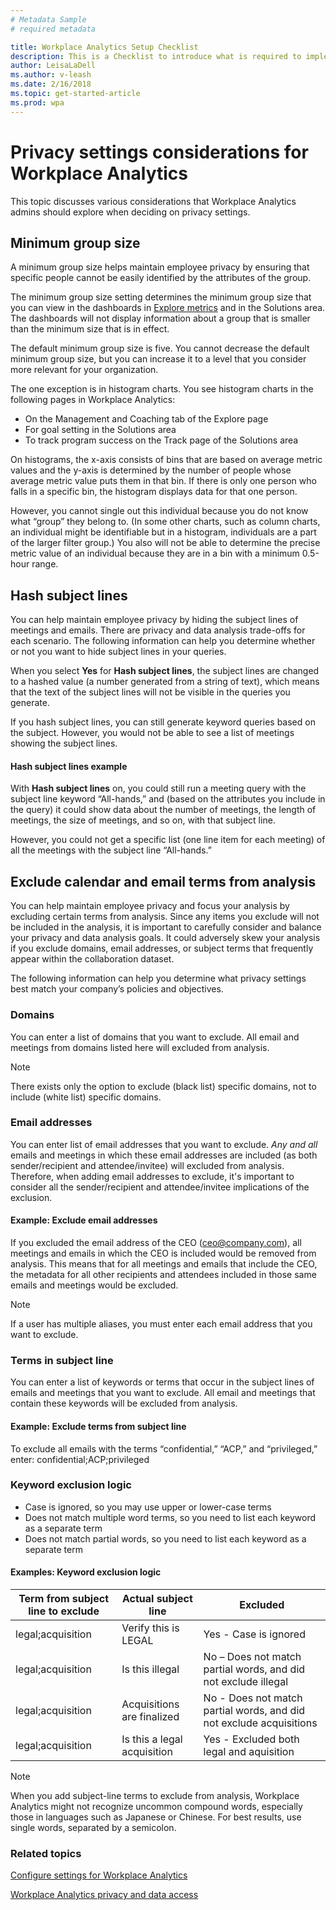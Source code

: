 ```yaml
---
# Metadata Sample
# required metadata

title: Workplace Analytics Setup Checklist
description: This is a Checklist to introduce what is required to implement Workplace Analytics for your Organization
author: LeisaLaDell
ms.author: v-leash
ms.date: 2/16/2018
ms.topic: get-started-article
ms.prod: wpa
---
```

# Privacy settings considerations for Workplace Analytics 

This topic discusses various considerations that Workplace Analytics admins should explore when deciding on privacy settings. 

## Minimum group size

A minimum group size helps maintain employee privacy by ensuring that specific people cannot be easily identified by the attributes of the group. 

The minimum group size setting determines the minimum group size that you can view in the dashboards in [Explore metrics](../Use/Explore-Metrics-Week-in-the-Life.md) and in the Solutions area. The dashboards will not display information about a group that is smaller than the minimum size that is in effect.

The default minimum group size is five. You cannot decrease the default minimum group size, but you can increase it to a level that you consider more relevant for your organization.

The one exception is in histogram charts. You see histogram charts in the following pages in Workplace Analytics:

 - On the Management and Coaching tab of the Explore page 
 - For goal setting in the Solutions area
 - To track program success on the Track page of the Solutions area

On histograms, the x-axis consists of bins that are based on average metric values and the y-axis is determined by the number of people whose average metric value puts them in that bin. If there is only one person who falls in a specific bin, the histogram displays data for that one person.

However, you cannot single out this individual because you do not know what “group” they belong to. (In some other charts, such as column charts, an individual might be identifiable but in a histogram, individuals are a part of the larger filter group.) You also will not be able to determine the precise metric value of an individual because they are in a bin with a minimum 0.5-hour range.

## Hash subject lines 
You can help maintain employee privacy by hiding the subject lines of meetings and emails. There are privacy and data analysis trade-offs for each scenario. The following information can help you determine whether or not you want to hide subject lines in your queries.  

When you select **Yes** for **Hash subject lines**, the subject lines are changed to a hashed value (a number generated from a string of text), which means that the text of the subject lines will not be visible in the queries you generate.   

If you hash subject lines, you can still generate keyword queries based on the subject. However, you would not be able to see a list of meetings showing the subject lines.  

#### Hash subject lines example
With **Hash subject lines** on, you could still run a meeting query with the subject line keyword “All-hands,” and (based on the attributes you include in the query) it could show data about the number of meetings, the length of meetings, the size of meetings, and so on, with that subject line. 

However, you could not get a specific list (one line item for each meeting) of all the meetings with the subject line “All-hands.” 

## Exclude calendar and email terms from analysis 
You can help maintain employee privacy and focus your analysis by excluding certain terms from analysis. Since any items you exclude will not be included in the analysis, it is important to carefully consider and balance your privacy and data analysis goals. It could adversely skew your analysis if you exclude domains, email addresses, or subject terms that frequently appear within the collaboration dataset.

The following information can help you determine what privacy settings best match your company’s policies and objectives. 

### Domains

You can enter a list of domains that you want to exclude. All email and meetings from domains listed here will excluded from analysis. 

> [!Note] 
> There exists only the option to exclude (black list) specific domains, not to include (white list) specific domains.

### Email addresses

You can enter list of email addresses that you want to exclude. _Any and all_ emails and meetings in which these email addresses are included (as both sender/recipient and attendee/invitee) will excluded from analysis. Therefore, when adding email addresses to exclude, it's important to consider all the sender/recipient and attendee/invitee implications of the exclusion. 

#### Example: Exclude email addresses

If you excluded the email address of the CEO (ceo@company.com), all meetings and emails in which the CEO is included would be removed from analysis. This means that for all meetings and emails that include the CEO, the metadata for all other recipients and attendees included in those same emails and meetings would be excluded.  

> [!Note]
> If a user has multiple aliases, you must enter each email address that you want to exclude.  

### Terms in subject line

You can enter a list of keywords or terms that occur in the subject lines of emails and meetings that you want to exclude. All email and meetings that contain these keywords will be excluded from analysis.

#### Example: Exclude terms from subject line

To exclude all emails with the terms “confidential,” “ACP,” and “privileged,” enter: confidential;ACP;privileged 

### Keyword exclusion logic

* Case is ignored, so you may use upper or lower-case terms
* Does not match multiple word terms, so you need to list each keyword as a separate term
* Does not match partial words, so you need to list each keyword as a separate term

#### Examples: Keyword exclusion logic

Term from subject line to exclude | Actual subject line	 | Excluded
---------|----------|---------
 legal;acquisition | Verify this is LEGAL | Yes - Case is ignored
 legal;acquisition | Is this illegal | No – Does not match partial words, and did not exclude illegal
 legal;acquisition | Acquisitions are finalized | No - Does not match partial words, and did not exclude acquisitions
 legal;acquisition |Is this a legal acquisition | Yes  - Excluded both legal and aquisition

 > [!Note]
 > When you add subject-line terms to exclude from analysis, Workplace Analytics might not recognize uncommon compound words, especially those in languages such as Japanese or Chinese. For best results, use single words, separated by a semicolon.

### Related topics

[Configure settings for Workplace Analytics](../Use/Settings.md)

[Workplace Analytics privacy and data access](../Overview/Privacy-And-Data-Access.md)
